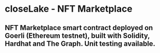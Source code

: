 # closeLake - NFT Marketplace
## NFT Marketplace smart contract deployed on Goerli (Ethereum testnet), built with Solidity, Hardhat and The Graph. Unit testing available.
